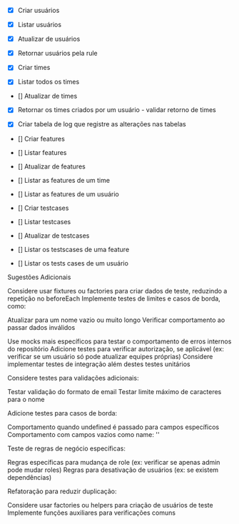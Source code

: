 - [x] Criar usuários
- [x] Listar usuários
- [x] Atualizar de usuários
- [x] Retornar usuários pela rule

- [x] Criar times
- [x] Listar todos os times
- [] Atualizar de times
- [x] Retornar os times criados por um usuário - validar retorno de times

- [X] Criar tabela de log que registre as alterações nas tabelas

- [] Criar features
- [] Listar features
- [] Atualizar de features
- [] Listar as features de um time
- [] Listar as features de um usuário


- [] Criar testcases
- [] Listar testcases
- [] Atualizar de testcases
- [] Listar os testscases de uma feature
- [] Listar os tests cases de um usuário



Sugestões Adicionais

Considere usar fixtures ou factories para criar dados de teste, reduzindo a repetição no beforeEach
Implemente testes de limites e casos de borda, como:

Atualizar para um nome vazio ou muito longo
Verificar comportamento ao passar dados inválidos


Use mocks mais específicos para testar o comportamento de erros internos do repositório
Adicione testes para verificar autorização, se aplicável (ex: verificar se um usuário só pode atualizar equipes próprias)
Considere implementar testes de integração além destes testes unitários

Considere testes para validações adicionais:

Testar validação do formato de email
Testar limite máximo de caracteres para o nome


Adicione testes para casos de borda:

Comportamento quando undefined é passado para campos específicos
Comportamento com campos vazios como name: ''


Teste de regras de negócio específicas:

Regras específicas para mudança de role (ex: verificar se apenas admin pode mudar roles)
Regras para desativação de usuários (ex: se existem dependências)


Refatoração para reduzir duplicação:

Considere usar factories ou helpers para criação de usuários de teste
Implemente funções auxiliares para verificações comuns

